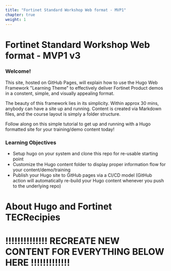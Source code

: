 ```yaml
---
title: "Fortinet Standard Workshop Web format - MVP1"
chapter: true
weight: 1
---
```


# Fortinet Standard Workshop Web format - MVP1 v3

### Welcome!

This site, hosted on GitHub Pages, will explain how to use the Hugo Web Framework "Learning Theme" to effectively deliver Fortinet Product demos in a constent, simple, and visually appealing format.

The beauty of this framework lies in its simplicity.  Within approx 30 mins, anybody can have a site up and running.  Content is created via Markdown files, and the course layout is simply a folder structure.

Follow along on this simple tutorial to get up and running with a Hugo formatted site for your training/demo content today!

### Learning Objectives
- Setup hugo on your system and clone this repo for re-usable starting point
- Customize the Hugo content folder to display proper information flow for your content/demo/training
- Publish your Hugo site to GitHub pages via a CI/CD model (GitHub action will automatically re-build your Hugo content whenever you push to the underlying repo)

# About Hugo and Fortinet TECRecipies

# !!!!!!!!!!!!!! RECREATE NEW CONTENT FOR EVERYTHING BELOW HERE !!!!!!!!!!!!!
